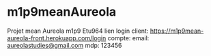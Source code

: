 # m1p9meanAureola
 Projet mean Aureola m1p9 Etu964
lien login client: https://m1p9mean-aureola-front.herokuapp.com/login
compte: 
email: aureolastudies@gmail.com
mdp: 123456
